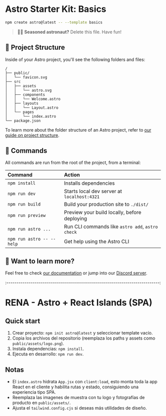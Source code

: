 # Astro Starter Kit: Basics

```sh
npm create astro@latest -- --template basics
```

> 🧑‍🚀 **Seasoned astronaut?** Delete this file. Have fun!

## 🚀 Project Structure

Inside of your Astro project, you'll see the following folders and files:

```text
/
├── public/
│   └── favicon.svg
├── src
│   ├── assets
│   │   └── astro.svg
│   ├── components
│   │   └── Welcome.astro
│   ├── layouts
│   │   └── Layout.astro
│   └── pages
│       └── index.astro
└── package.json
```

To learn more about the folder structure of an Astro project, refer to [our guide on project structure](https://docs.astro.build/en/basics/project-structure/).

## 🧞 Commands

All commands are run from the root of the project, from a terminal:

| Command                   | Action                                           |
| :------------------------ | :----------------------------------------------- |
| `npm install`             | Installs dependencies                            |
| `npm run dev`             | Starts local dev server at `localhost:4321`      |
| `npm run build`           | Build your production site to `./dist/`          |
| `npm run preview`         | Preview your build locally, before deploying     |
| `npm run astro ...`       | Run CLI commands like `astro add`, `astro check` |
| `npm run astro -- --help` | Get help using the Astro CLI                     |

## 👀 Want to learn more?

Feel free to check [our documentation](https://docs.astro.build) or jump into our [Discord server](https://astro.build/chat).

:-----------------------------------------------------------------------------:

# RENA - Astro + React Islands (SPA)
## Quick start
1. Crear proyecto: `npm init astro@latest` y seleccionar template vacío.
2. Copia los archivos del repositorio (reemplaza los paths y assets como `public/assets/logo.png`).
3. Instala dependencias: `npm install`.
4. Ejecuta en desarrollo: `npm run dev`.

## Notas
- El `index.astro` hidrata `App.jsx` con `client:load`, esto monta toda la app React en el cliente y habilita rutas y estado, consiguiendo una experiencia tipo SPA.
- Reemplaza las imagenes de muestra con tu logo y fotografías de producto en `public/assets/`.
- Ajusta el `tailwind.config.cjs` si deseas más utilidades de diseño.
